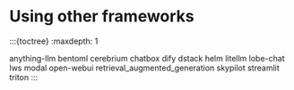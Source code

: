 # Using other frameworks

:::{toctree}
:maxdepth: 1

anything-llm
bentoml
cerebrium
chatbox
dify
dstack
helm
litellm
lobe-chat
lws
modal
open-webui
retrieval_augmented_generation
skypilot
streamlit
triton
:::
